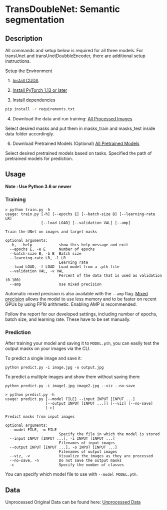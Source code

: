# TransDoubleNet: Semantic segmentation

## Description
All commands and setup below is required for all three models. For transUnet and transUnetDoubbleEncoder, there are additional setup instructions.

Setup the Environment

1. [Install CUDA](https://developer.nvidia.com/cuda-downloads)

2. [Install PyTorch 1.13 or later](https://pytorch.org/get-started/locally/)

3. Install dependencies
```bash
pip install -r requirements.txt
```

4. Download the data and run training:
[All Processed Images](https://drive.google.com/file/d/1wd1ziFTxH41VOPb_fA_xctLkvw8OPUB8/view?usp=drive_link)

Select desired masks and put them in masks_train and masks_test inside data folder accordingly.

6. Download Pretrained Models (Optional)
[All Pretrained Models](https://drive.google.com/file/d/1rLx_zKlYOATkLVVHVGPARX_bCr7mgokh/view?usp=drive_link)

Select desired pretrained models based on tasks. Specified the path of pretrained models for prediction.


## Usage
**Note : Use Python 3.6 or newer**

### Training

```console
> python train.py -h
usage: train.py [-h] [--epochs E] [--batch-size B] [--learning-rate LR]
                [--load LOAD] [--validation VAL] [--amp]

Train the UNet on images and target masks

optional arguments:
  -h, --help            show this help message and exit
  --epochs E, -e E      Number of epochs
  --batch-size B, -b B  Batch size
  --learning-rate LR, -l LR
                        Learning rate
  --load LOAD, -f LOAD  Load model from a .pth file
  --validation VAL, -v VAL
                        Percent of the data that is used as validation (0-100)
  --amp                 Use mixed precision
```

Automatic mixed precision is also available with the `--amp` flag. [Mixed precision](https://arxiv.org/abs/1710.03740) allows the model to use less memory and to be faster on recent GPUs by using FP16 arithmetic. Enabling AMP is recommended.

Follow the report for our developed settings, including number of epochs, batch size, and learning rate. These have to be set manually.

### Prediction

After training your model and saving it to `MODEL.pth`, you can easily test the output masks on your images via the CLI.

To predict a single image and save it:

`python predict.py -i image.jpg -o output.jpg`

To predict a multiple images and show them without saving them:

`python predict.py -i image1.jpg image2.jpg --viz --no-save`

```console
> python predict.py -h
usage: predict.py [--model FILE] --input INPUT [INPUT ...] 
                  [--output INPUT [INPUT ...]] [--viz] [--no-save]
                  [-c]

Predict masks from input images

optional arguments:
  --model FILE, -m FILE
                        Specify the file in which the model is stored
  --input INPUT [INPUT ...], -i INPUT [INPUT ...]
                        Filenames of input images
  --output INPUT [INPUT ...], -o INPUT [INPUT ...]
                        Filenames of output images
  --viz, -v             Visualize the images as they are processed
  --no-save, -n         Do not save the output masks
  -c                    Specify the number of classes
```
You can specify which model file to use with `--model MODEL.pth`.


## Data
Unprocessed Original Data can be found here:
[Unprocessed Data](https://drive.google.com/file/d/1cBfQjVoD0U--ckFnTwiVLJPKYo7OiJ4I/view?usp=drive_link)
